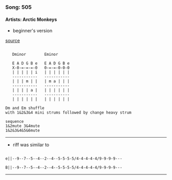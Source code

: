 
### Song: 505
#### Artists: Arctic Monkeys

* beginner's version

[source](https://www.youtube.com/watch?v=4BVmpsJ7KXg)

```
                            
   Dminor        Eminor     

   E A D G B e   E A D G B e
   X-0-=-=-=-0   0-=-=-0-0-0
   | | | | | i   | | | | | |
   -----------   -----------
   | | | m | |   | m a | | |
   -----------   -----------
   | | | | a |   | | | | | |
   -----------   -----------
   | | | | | |   | | | | | |

Dm and Em shuffle
with 1&2&3&4 mini strums followed by change heavy strum

sequence
1&2mute 3&4mute
1&2&3&4&5&6mute

```


---

* riff was similar to

```

e||--9--7--5--4--2--4--5-5-5-5/4-4-4-4-4/9-9-9-9---

B||--9--7--5--4--2--4--5-5-5-5/4-4-4-4-4/9-9-9-9---

```


---

